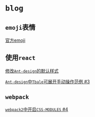 # `blog`

## `emoji`表情

[官方emoji](https://www.webpagefx.com/tools/emoji-cheat-sheet/)

## 使用`react`

[修改` Ant-design `的默认样式](https://github.com/evanhunt/blog/issues/1)

[`Ant-design`中`Tbale`可展开手动操作范例 #3](https://github.com/evanhunt/blog/issues/3)

## `webpack`
[`webpack2`中开启`CSS-MODULES` #4](https://github.com/evanhunt/blog/issues/4)

